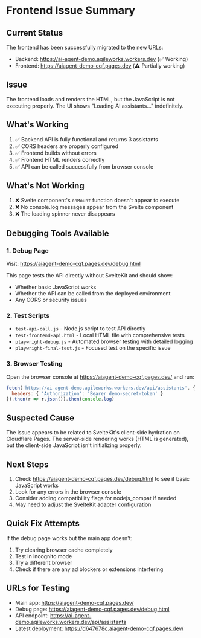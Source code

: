 # Frontend Issue Summary

## Current Status

The frontend has been successfully migrated to the new URLs:
- Backend: https://ai-agent-demo.agileworks.workers.dev (✅ Working)
- Frontend: https://aiagent-demo-cqf.pages.dev (⚠️ Partially working)

## Issue

The frontend loads and renders the HTML, but the JavaScript is not executing properly. The UI shows "Loading AI assistants..." indefinitely.

## What's Working

1. ✅ Backend API is fully functional and returns 3 assistants
2. ✅ CORS headers are properly configured
3. ✅ Frontend builds without errors
4. ✅ Frontend HTML renders correctly
5. ✅ API can be called successfully from browser console

## What's Not Working

1. ❌ Svelte component's `onMount` function doesn't appear to execute
2. ❌ No console.log messages appear from the Svelte component
3. ❌ The loading spinner never disappears

## Debugging Tools Available

### 1. Debug Page
Visit: https://aiagent-demo-cqf.pages.dev/debug.html

This page tests the API directly without SvelteKit and should show:
- Whether basic JavaScript works
- Whether the API can be called from the deployed environment
- Any CORS or security issues

### 2. Test Scripts
- `test-api-call.js` - Node.js script to test API directly
- `test-frontend-api.html` - Local HTML file with comprehensive tests
- `playwright-debug.js` - Automated browser testing with detailed logging
- `playwright-final-test.js` - Focused test on the specific issue

### 3. Browser Testing
Open the browser console at https://aiagent-demo-cqf.pages.dev/ and run:
```javascript
fetch('https://ai-agent-demo.agileworks.workers.dev/api/assistants', {
  headers: { 'Authorization': 'Bearer demo-secret-token' }
}).then(r => r.json()).then(console.log)
```

## Suspected Cause

The issue appears to be related to SvelteKit's client-side hydration on Cloudflare Pages. The server-side rendering works (HTML is generated), but the client-side JavaScript isn't initializing properly.

## Next Steps

1. Check https://aiagent-demo-cqf.pages.dev/debug.html to see if basic JavaScript works
2. Look for any errors in the browser console
3. Consider adding compatibility flags for nodejs_compat if needed
4. May need to adjust the SvelteKit adapter configuration

## Quick Fix Attempts

If the debug page works but the main app doesn't:

1. Try clearing browser cache completely
2. Test in incognito mode
3. Try a different browser
4. Check if there are any ad blockers or extensions interfering

## URLs for Testing

- Main app: https://aiagent-demo-cqf.pages.dev/
- Debug page: https://aiagent-demo-cqf.pages.dev/debug.html
- API endpoint: https://ai-agent-demo.agileworks.workers.dev/api/assistants
- Latest deployment: https://d647678c.aiagent-demo-cqf.pages.dev/